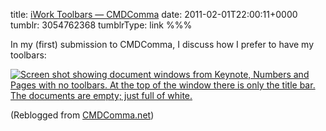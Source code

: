 title: [iWork Toolbars — CMDComma](http://cmdcomma.net/post/3053039708)
date: 2011-02-01T22:00:11+0000
tumblr: 3054762368
tumblrType: link
%%%

In my (first) submission to CMDComma, I discuss how I prefer to have my toolbars:

<p><a href="http://cmdcomma.net/post/3053039708"><img src="tumblr_lfyf1hReHv1qb1802.png" alt="Screen shot showing document windows from Keynote, Numbers and Pages with no toolbars. At the top of the window there is only the title bar. The documents are empty; just full of white."/></a></p>


(Reblogged from [CMDComma.net](https://gaincmd.tumblr.com/post/3053039708/iwork-toolbars-by-douglas-hill))

